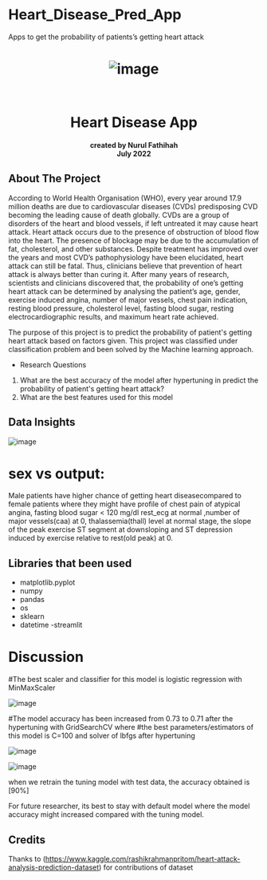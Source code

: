 # Heart_Disease_Pred_App
 Apps to get the probability of patients’s getting heart attack
 
 <h1 align="center">

![image](https://th.bing.com/th/id/OIP.8bTJrUZ5xQBFU4FcOjEXqgHaFN?pid=ImgDet&rs=1)
<br>
</h1>

<h1 align="center">
  <br>
Heart Disease App

<br>

<h4 align="center"><a>
created by Nurul Fathihah  <br>
July 2022
</a></h4>

## About The Project

According to World Health Organisation (WHO), every year around 17.9 million 
deaths are due to cardiovascular diseases (CVDs) predisposing CVD becoming 
the leading cause of death globally. CVDs are a group of disorders of the heart 
and blood vessels, if left untreated it may cause heart attack. Heart attack occurs 
due to the presence of obstruction of blood flow into the heart. The presence of 
blockage may be due to the accumulation of fat, cholesterol, and other substances. 
Despite treatment has improved over the years and most CVD’s pathophysiology 
have been elucidated, heart attack can still be fatal. 
Thus, clinicians believe that prevention of heart attack is always better than curing 
it. After many years of research, scientists and clinicians discovered that, the 
probability of one’s getting heart attack can be determined by analysing the
patient’s age, gender, exercise induced angina, number of major vessels, chest 
pain indication, resting blood pressure, cholesterol level, fasting blood sugar, 
resting electrocardiographic results, and maximum heart rate achieved. 
 
The purpose of this project is to predict the probability of patient's getting heart attack based on factors given. This project was classified under classification problem and been solved by the Machine learning approach.

- Research Questions
1. What are the best accuracy of the model after hypertuning in predict the probability of patient's getting heart attack?
2. What are the best features used for this model

## Data Insights

![image](https://user-images.githubusercontent.com/109565405/180803517-91070885-2cc1-4395-bfa6-83d355c3dea4.png)

# sex vs output:  
Male patients have higher chance of getting heart diseasecompared to female patients where they might have profile of chest pain of atypical angina, fasting blood  sugar < 120 mg/dl rest_ecg at normal ,number of major vessels(caa) at 0, thalassemia(thall) level at normal stage, the slope of the peak exercise ST segment at downsloping and ST depression induced by exercise relative to rest(old peak) at 0.
  

## Libraries that been used

- matplotlib.pyplot 
- numpy
- pandas
- os
- sklearn
- datetime
-streamlit


# Discussion

#The best scaler and classifier for this model is logistic regression with MinMaxScaler

![image](https://user-images.githubusercontent.com/109565405/180801978-9fa19c39-741c-4b20-a811-49bbf7324c18.png)

#The model accuracy has been increased from 0.73 to 0.71 after the hypertuning with GridSearchCV where
#the best parameters/estimators of this model is C=100 and solver of lbfgs after hypertuning 

![image](https://user-images.githubusercontent.com/109565405/180802198-171705f5-c699-4af4-bac3-821c91d90ad7.png)

![image](https://user-images.githubusercontent.com/109565405/180802295-3833cd52-6c9c-4548-af36-b4d1e51b295f.png)

when we retrain the tuning model with test data, the accuracy obtained is [90%]

For future researcher, its best to stay with default model where the model accuracy might increased compared with the tuning model.


## Credits
Thanks to (https://www.kaggle.com/rashikrahmanpritom/heart-attack-analysis-prediction-dataset) for contributions of dataset

